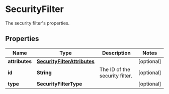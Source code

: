 # SecurityFilter

The security filter's properties.

## Properties

| Name           | Type                                                        | Description                    | Notes      |
| -------------- | ----------------------------------------------------------- | ------------------------------ | ---------- |
| **attributes** | [**SecurityFilterAttributes**](SecurityFilterAttributes.md) |                                | [optional] |
| **id**         | **String**                                                  | The ID of the security filter. | [optional] |
| **type**       | **SecurityFilterType**                                      |                                | [optional] |
